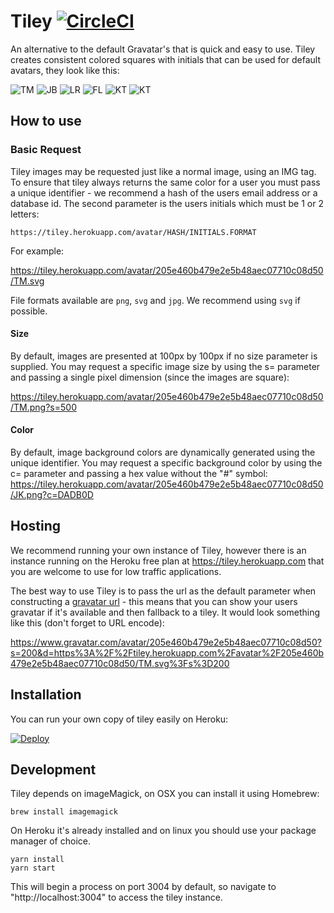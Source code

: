 # Tiley [![CircleCI](https://circleci.com/gh/outline/tiley.svg?style=svg)](https://circleci.com/gh/outline/tiley)

An alternative to the default Gravatar's that is quick and easy to use. Tiley creates consistent colored squares with initials that can be used for default avatars, they look like this:

![TM](https://tiley.herokuapp.com/avatar/123/TM.png)
![JB](https://tiley.herokuapp.com/avatar/456/JB.png)
![LR](https://tiley.herokuapp.com/avatar/789/LR.png)
![FL](https://tiley.herokuapp.com/avatar/000/FL.png)
![KT](https://tiley.herokuapp.com/avatar/999/KT.png)
![KT](https://tiley.herokuapp.com/avatar/073/VB.png)


## How to use

### Basic Request

Tiley images may be requested just like a normal image, using an IMG tag. To ensure that tiley always returns the same color for a user you must pass a unique identifier - we recommend a hash of the users email address or a database id. The second parameter is the users initials which must be 1 or 2 letters:

`https://tiley.herokuapp.com/avatar/HASH/INITIALS.FORMAT`

For example:

https://tiley.herokuapp.com/avatar/205e460b479e2e5b48aec07710c08d50/TM.svg

File formats available are `png`, `svg` and `jpg`. We recommend using `svg` if possible.

#### Size

By default, images are presented at 100px by 100px if no size parameter is supplied. You may request a specific image size by using the s= parameter and passing a single pixel dimension (since the images are square):

https://tiley.herokuapp.com/avatar/205e460b479e2e5b48aec07710c08d50/TM.png?s=500

#### Color
 By default, image background colors are dynamically generated using the unique identifier. You may request a specific background color by using the c= parameter and passing a hex value without the "#" symbol:
 https://tiley.herokuapp.com/avatar/205e460b479e2e5b48aec07710c08d50/JK.png?c=DADB0D


## Hosting

We recommend running your own instance of Tiley, however there is an instance running on the Heroku free plan at https://tiley.herokuapp.com that you are welcome to use for low traffic applications.

The best way to use Tiley is to pass the url as the default parameter when constructing a [gravatar url](https://en.gravatar.com/site/implement/images/) - this means that you can show your users gravatar if it's available and then fallback to a tiley. It would look something like this (don't forget to URL encode):

https://www.gravatar.com/avatar/205e460b479e2e5b48aec07710c08d50?s=200&d=https%3A%2F%2Ftiley.herokuapp.com%2Favatar%2F205e460b479e2e5b48aec07710c08d50/TM.svg%3Fs%3D200


## Installation

You can run your own copy of tiley easily on Heroku:

[![Deploy](https://www.herokucdn.com/deploy/button.svg)](https://heroku.com/deploy?template=https://github.com/tommoor/tiley)


## Development

Tiley depends on imageMagick, on OSX you can install it using Homebrew:

```
brew install imagemagick
```

On Heroku it's already installed and on linux you should use your package manager of choice.

```
yarn install
yarn start
```

This will begin a process on port 3004 by default, so navigate to "http://localhost:3004" to access the tiley instance.
